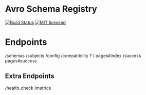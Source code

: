 # Avro Schema Registry

[![Build Status](https://travis-ci.org/nlopes/avro-schema-registry.svg?branch=master)](https://travis-ci.org/nlopes/avro-schema-registry)
[![MIT licensed](https://img.shields.io/badge/license-MIT-blue.svg)](https://github.com/nlopes/avro-schema-registry/blob/master/LICENSE)

# Endpoints

/schemas
/subjects
/config
/compatibility ?
/ pages#index
/success pages#success

## Extra Endpoints
/health_check
/metrics
